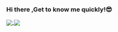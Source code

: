 ### Hi there ,Get to know me quickly!😎  

<a href="https://github.com/yty2006">
  <img align="center"  src="https://github-readme-stats.vercel.app/api?username=yty2006&count_private=true&show_icons=true&theme=vue&show_owner=true" />
</a>
<a href="https://github.com/yty2006">
  <img align="center"  src="https://github-readme-stats.vercel.app/api/top-langs/?username=yty2006&theme=vue&layout=compact" />
</a>
